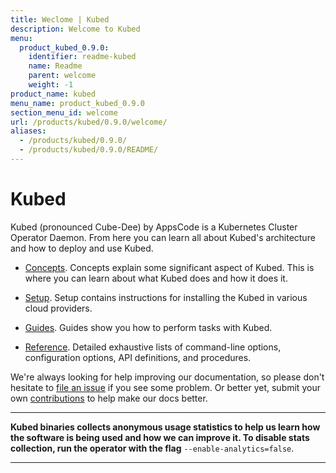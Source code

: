 ```yaml
---
title: Weclome | Kubed
description: Welcome to Kubed
menu:
  product_kubed_0.9.0:
    identifier: readme-kubed
    name: Readme
    parent: welcome
    weight: -1
product_name: kubed
menu_name: product_kubed_0.9.0
section_menu_id: welcome
url: /products/kubed/0.9.0/welcome/
aliases:
  - /products/kubed/0.9.0/
  - /products/kubed/0.9.0/README/
---
```


# Kubed
Kubed (pronounced Cube-Dee) by AppsCode is a Kubernetes Cluster Operator Daemon. From here you can learn all about Kubed's architecture and how to deploy and use Kubed.

- [Concepts](/docs/concepts/). Concepts explain some significant aspect of Kubed. This is where you can learn about what Kubed does and how it does it.

- [Setup](/docs/setup/). Setup contains instructions for installing
  the Kubed in various cloud providers.

- [Guides](/docs/guides/). Guides show you how to perform tasks with Kubed.

- [Reference](/docs/reference/). Detailed exhaustive lists of
command-line options, configuration options, API definitions, and procedures.

We're always looking for help improving our documentation, so please don't hesitate to [file an issue](https://github.com/appscode/kubed/issues/new) if you see some problem. Or better yet, submit your own [contributions](/docs/CONTRIBUTING.md) to help
make our docs better.

---

**Kubed binaries collects anonymous usage statistics to help us learn how the software is being used and how we can improve it. To disable stats collection, run the operator with the flag** `--enable-analytics=false`.

---
